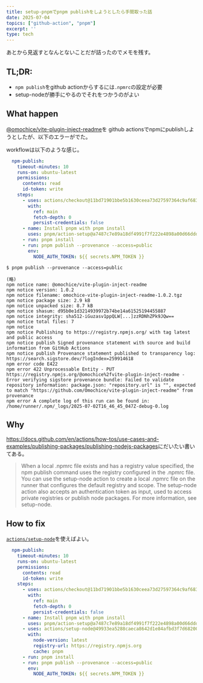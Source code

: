 ```yaml
---
title: setup-pnpmでpnpm publishをしようとしたら手間取った話
date: 2025-07-04
topics: ["github-action", "pnpm"]
excerpt: ''
type: tech
---
```


あとから見返すとなんとないことだが詰ったのでメモを残す。

## TL;DR:

- `npm publish`をgithub actionからするには`.npmrc`の設定が必要
- setup-nodeが勝手にやるのでそれをつかうのがよい

## What happen

[@omochice/vite-plugin-inject-readme](https://github.com/Omochice/vite-plugin-inject-readme)を
github actionsでnpmにpublishしようとしたが、以下のエラーがでた。

workflowは以下のような感じ。

```yaml
  npm-publish:
    timeout-minutes: 10
    runs-on: ubuntu-latest
    permissions:
      contents: read
      id-token: write
    steps:
      - uses: actions/checkout@11bd71901bbe5b1630ceea73d27597364c9af683 # v4.2.2
        with:
          ref: main
          fetch-depth: 0
          persist-credentials: false
      - name: Install pnpm with pnpm install
        uses: pnpm/action-setup@a7487c7e89a18df4991f7f222e4898a00d66ddda # v4.1.0
      - run: pnpm install
      - run: pnpm publish --provenance --access=public
        env:
          NODE_AUTH_TOKEN: ${{ secrets.NPM_TOKEN }}
```


```console
$ pnpm publish --provenance --access=public

(略)
npm notice name: @omochice/vite-plugin-inject-readme
npm notice version: 1.0.2
npm notice filename: omochice-vite-plugin-inject-readme-1.0.2.tgz
npm notice package size: 2.9 kB
npm notice unpacked size: 8.7 kB
npm notice shasum: d95b0e1d3214939972b74be14a61525194455887
npm notice integrity: sha512-iGuzasv1ppQLW[...]zzRDNhZPk9JQw==
npm notice total files: 7
npm notice
npm notice Publishing to https://registry.npmjs.org/ with tag latest and public access
npm notice publish Signed provenance statement with source and build information from GitHub Actions
npm notice publish Provenance statement published to transparency log: https://search.sigstore.dev/?logIndex=259914618
npm error code E422
npm error 422 Unprocessable Entity - PUT https://registry.npmjs.org/@omochice%2fvite-plugin-inject-readme - Error verifying sigstore provenance bundle: Failed to validate repository information: package.json: "repository.url" is "", expected to match "https://github.com/Omochice/vite-plugin-inject-readme" from provenance
npm error A complete log of this run can be found in: /home/runner/.npm/_logs/2025-07-02T16_46_45_047Z-debug-0.log
```

## Why

<https://docs.github.com/en/actions/how-tos/use-cases-and-examples/publishing-packages/publishing-nodejs-packages>にだいたい書いてある。

> When a local .npmrc file exists and has a registry value specified, the npm publish command uses the registry configured in the .npmrc file. You can use the setup-node action to create a local .npmrc file on the runner that configures the default registry and scope. The setup-node action also accepts an authentication token as input, used to access private registries or publish node packages. For more information, see setup-node.

## How to fix

[`actions/setup-node`](https://github.com/actions/setup-node/)を使えばよい。

```yaml
  npm-publish:
    timeout-minutes: 10
    runs-on: ubuntu-latest
    permissions:
      contents: read
      id-token: write
    steps:
      - uses: actions/checkout@11bd71901bbe5b1630ceea73d27597364c9af683 # v4.2.2
        with:
          ref: main
          fetch-depth: 0
          persist-credentials: false
      - name: Install pnpm with pnpm install
        uses: pnpm/action-setup@a7487c7e89a18df4991f7f222e4898a00d66ddda # v4.1.0
      - uses: actions/setup-node@49933ea5288caeca8642d1e84afbd3f7d6820020 # v4.4.0
        with:
          node-version: latest
          registry-url: https://registry.npmjs.org
          cache: pnpm
      - run: pnpm install
      - run: pnpm publish --provenance --access=public
        env:
          NODE_AUTH_TOKEN: ${{ secrets.NPM_TOKEN }}
```
